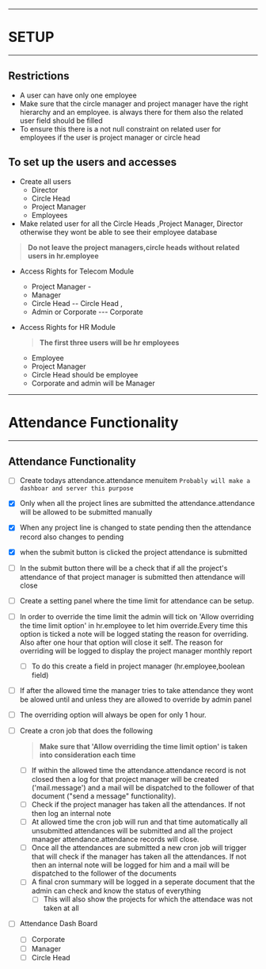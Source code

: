 -----------------
# SETUP
--------------

## Restrictions

- A user can have only one employee
-  Make sure that the circle manager and project manager have the right hierarchy and an employee. is always there for them also the related user field should be filled
-  To ensure this there is a not null constraint on related user for employees if the user is project manager or circle head 

## To set up the users and accesses


-  Create all users 
	- Director 
	- Circle Head 
	- Project Manager 
	- Employees
-  Make related user for all the Circle Heads ,Project Manager, Director otherwise they wont be able to see their employee database

> **Do not leave the project managers,circle heads without related users in hr.employee**

-  Access Rights for Telecom Module 
	- Project Manager -
	- Manager
	- Circle Head -- Circle Head , 
	- Admin or Corporate --- Corporate
-  Access Rights for HR Module 

	> **The first three users will be hr employees**

	- Employee 
	- Project Manager 
	- Circle Head should be employee 
	- Corporate and admin will be Manager

------------------------------------
# Attendance Functionality
--------------------------------

## Attendance Functionality

- [ ] Create todays attendance.attendance menuitem `Probably will make a dashboar and server this purpose` 
- [x] Only when all the project lines are submitted the attendance.attendance will be allowed to be submitted manually
- [x] When any project line is changed to state pending then the attendance record also changes to pending 
 
- [x] when the submit button is clicked the project attendance is submitted

- [ ] In the submit button there will be a check that if all the project's attendance of that project manager is submitted then attendance will close 

- [ ] Create a setting panel where the time limit for attendance can be setup.

- [ ] In order to override the time limit the admin will tick on 'Allow overriding the time limit option' in hr.employee to let him override.Every time this option is ticked a note will be logged stating the reason for overriding. Also after one hour that option will close it self. The reason for overriding will be logged to display the project manager monthly report
	- [ ] To do this create a field in project manager (hr.employee,boolean field)

- [ ] If after the allowed time the manager tries to take attendance they wont be alowed until and unless they are allowed to override by admin panel
- [ ] The overriding option will always be open for only 1 hour. 

- [ ] Create a cron job that does the following
	> **Make sure that 'Allow overriding the time limit option' is taken into consideration each time** 
	- [ ] If within the allowed time the attendance.attendance record is not closed then a log for that project manager will be created ('mail.message') and a mail will be dispatched to the follower of that document ("send a message" functionality).
	- [ ] Check if the project manager has taken all the attendances. If not then log an internal note 
    - [ ] At allowed time the cron job will run and that time automatically all unsubmitted attendances will be submitted and all the project manager attendance.attendance records will close.
	- [ ] Once all the attendances are submitted a new cron job will trigger that will check if the manager has taken all the attendances. If not then an internal note will be logged for him and a mail will be dispatched to the follower of the documents
	- [ ] A final cron summary will be logged in a seperate document that the admin can check and know the status of everything
		- [ ] This will also show the projects for which the attendace was not taken at all

- [ ] Attendance Dash Board 
	- [ ] Corporate
	- [ ] Manager
	- [ ] Circle Head  